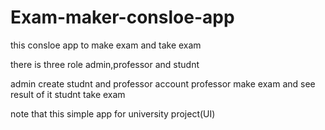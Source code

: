 # Exam-maker-consloe-app
this consloe app to make exam and take exam

there is three role admin,professor and studnt

admin create studnt and professor account
professor make exam and see result of it
studnt take exam

note that this simple app for university project(UI)
